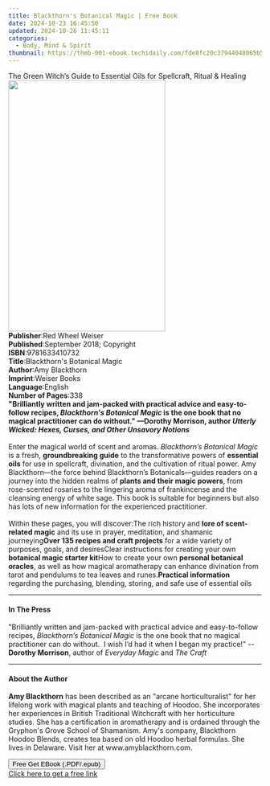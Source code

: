 ```yaml
---
title: Blackthorn's Botanical Magic | Free Book
date: 2024-10-23 16:45:50
updated: 2024-10-26 11:45:11
categories:
  - Body, Mind & Spirit
thumbnail: https://thmb-001-ebook.techidaily.com/fde8fc20c37944048065b53d0b1a60de8ddfe200efa564c152d42fa192f18a31.jpg
---
```

<main id="book-container">
  <div class="flex flex-col">
    <div class="book-brief flex-1 py-6 px-4 sm:p-6 md:py-10 md:px-8">
      <!-- brief-->
      <div class="book-brief-main">
        The Green Witch’s Guide to Essential Oils for Spellcraft, Ritual &
        Healing
      </div>
    </div>
    <div
      class="book-meta-info flex-1 grid gap-4 col-start-1 col-end-3 row-start-1 sm:mb-6 sm:grid-cols-4 lg:gap-6 lg:col-start-2 lg:row-end-6 lg:row-span-6 lg:mb-0"
    >
      <div
        class="book-meta-info-left place-content-center mt-4 p-4 text-sm leading-6 col-start-2 col-span-2 dark:text-slate-400"
      >
        <img
          class="w-full h-500 object-cover rounded-lg sm:h-255 sm:col-span-2 lg:col-span-full"
          src="https://img-001-ebook.techidaily.com/7017f42e85c2c65b189251afcbb48b9e540649603e7376664ba853181557aa50.jpg"
          alt=""
          width="312"
          height="500"
        />
      </div>
      <div
        class="book-meta-info-right mt-2 col-start-1 row-start-2 col-span-3 self-center"
      >
        <!-- meta data  -->
        <div class="flex flex-col px-4 md:px-8">
          <div class="flex-1">
            <strong>Publisher</strong>:<span class="px-2"
              >Red Wheel Weiser</span
            >
          </div>
          <div class="flex-1">
            <strong>Published</strong>:<span class="px-2"
              >September 2018; Copyright</span
            >
          </div>
          <div class="flex-1">
            <strong>ISBN</strong>:<span class="px-2">9781633410732</span>
          </div>
          <div class="flex-1">
            <strong>Title</strong>:<span class="px-2"
              >Blackthorn&#39;s Botanical Magic</span
            >
          </div>
          <div class="flex-1">
            <strong>Author</strong>:<span class="px-2">Amy Blackthorn</span>
          </div>
          <div class="flex-1">
            <strong>Imprint</strong>:<span class="px-2">Weiser Books</span>
          </div>
          <div class="flex-1">
            <strong>Language</strong>:<span class="px-2">English</span>
          </div>
          <div class="flex-1">
            <strong>Number of Pages</strong>:<span class="px-2">338</span>
          </div>
        </div>
      </div>
    </div>
    <div class="book-description flex-1 py-6 px-4 sm:p-6 md:py-10 md:px-8">
      <div class="book-description-main">
        <div accordion-content="" id="description">
          <b
            >"Brilliantly written and jam-packed with practical advice and
            easy-to-follow recipes, <i>Blackthorn's Botanical Magic</i> is the
            one book that no magical practitioner can do without." —Dorothy
            Morrison, author
            <i>Utterly Wicked: Hexes, Curses, and Other Unsavory Notions</i></b
          ><br /><br />Enter the magical world of scent and aromas.
          <i>Blackthorn’s Botanical Magic</i> is a fresh,
          <b>groundbreaking guide</b> to the transformative powers of
          <b>essential oils</b> for use in spellcraft, divination, and the
          cultivation of ritual power. Amy Blackthorn—the force behind
          Blackthorn’s Botanicals—guides readers on a journey into the hidden
          realms of <b>plants and their magic powers</b>, from rose-scented
          rosaries to the lingering aroma of frankincense and the cleansing
          energy of white sage. This book is suitable for beginners but also has
          lots of new information for the experienced practitioner.<br /><br />Within
          these pages, you will discover:The rich history and
          <b>lore of scent-related magic</b> and its use in prayer, meditation,
          and shamanic journeying<b>Over 135 recipes and craft projects</b> for
          a wide variety of purposes, goals, and desiresClear instructions for
          creating your own <b>botanical magic starter kit</b>How to create your
          own <b>personal botanical oracles</b>, as well as how magical
          aromatherapy can enhance divination from tarot and pendulums to tea
          leaves and runes.<b>Practical information</b> regarding the
          purchasing, blending, storing, and safe use of essential oils
        </div>
        <div class="accordion-fader"></div>
      </div>
    </div>
    <div class="book-excerpts flex-1 py-6 px-4 sm:p-6 md:py-10 md:px-8">
      <!-- excerpts-->
      <div class="book-excerpts-main">
        <hr />
        <h4 class="placeholder placeholder-heading">
          <span>In The Press</span>
        </h4>
        <p>
          "Brilliantly written and jam-packed with practical advice and
          easy-to-follow recipes, <i>Blackthorn’s Botanical Magic</i> is the one
          book that no magical practitioner can do without.&nbsp; I wish I’d had
          it when I began my practice!" --<b>Dorothy Morrison</b>, author of
          <i>Everyday Magic</i> and <i>The Craft</i>
        </p>
      </div>
    </div>
    <div class="book-about-author flex-1 py-6 px-4 sm:p-6 md:py-10 md:px-8">
      <!-- about author-->
      <div class="book-main-author-main">
        <hr />
        <h4 class="placeholder placeholder-heading">
          <span>About the Author</span>
        </h4>
        <p>
          <b>Amy Blackthorn</b> has been described as an "arcane
          horticulturalist" for her lifelong work with magical plants and
          teaching of Hoodoo. She incorporates her experiences in British
          Traditional Witchcraft with her horticulture studies. She has a
          certification in aromatherapy and is ordained through the Gryphon's
          Grove School of Shamanism. Amy's company, Blackthorn Hoodoo Blends,
          creates tea based on old Hoodoo herbal formulas. She lives in
          Delaware. Visit her at www.amyblackthorn.com.
        </p>
      </div>
    </div>
    <div class="book-free-get flex-1 py-6 px-4 sm:p-6 md:py-10 md:px-8">
      <button
        id="btn-free-get"
        class="bg-blue-500 hover:bg-blue-700 text-white font-bold py-2 px-4 rounded"
      >
        Free Get EBook (.PDF/.epub)
      </button>
      <div id="countdown-display" class="px-2 text-lg mt-2"></div>
      <a
        id="free-link"
        class="hidden bg-blue-500 hover:bg-blue-700 text-white font-bold py-2 px-4 rounded"
        href="https://www.ebooks.com/en-us/book/96037668/blackthorn-s-botanical-magic/amy-blackthorn/"
        target="_blank"
        >Click here to get a free link</a
      >
    </div>
    <script>
      let countdownTime = 0;
      let countdownInterval = null;
      document
        .getElementById('btn-free-get')
        .addEventListener('click', startCountdown);
      function startCountdown() {
        countdownTime = new Date().getTime() + 60000 * 3;
        countdownInterval = setInterval(updateCountdown, 1000);
        document.getElementById('btn-free-get').disabled = true;
        document
          .getElementById('btn-free-get')
          .classList.add('bg-gray-500', 'cursor-not-allowed');
      }
      function updateCountdown() {
        let currentTime = new Date().getTime();
        let timeLeft = countdownTime - currentTime;
        let secondsLeft = Math.floor(timeLeft / 1000);
        document.getElementById('countdown-display').innerHTML =
          `Remaining time: ${secondsLeft} seconds.`;
        if (secondsLeft <= 0) {
          clearInterval(countdownInterval);
          document.getElementById('btn-free-get').classList.add('hidden');
          document.getElementById('free-link').classList.remove('hidden');
          document.getElementById('countdown-display').innerHTML = '';
        }
      }
    </script>
  </div>
</main>
